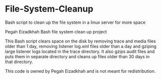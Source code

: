 # File-System-Cleanup
Bash script to clean up the file system in a linux server for more space 

Pegah Eizadkhah
Bash file system clean up project

This Bash script clears space on the disk by removing trace and media files older than 1 day, 
removing listener log.xml files older than a day and gziping large listener logs located 
in the trace directory. It also gzips audit files and puts them in separate directory 
and cleans up files older than 30 days in that directory.

This code is owned by Pegah Eizadkhah and is not meant for redistribution.
